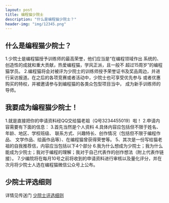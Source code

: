 ```yaml
---
layout: post
title: 编程猫少院士
description: "什么是编程猫少院士？"
header-img: "img/12345.png"
---
```


## 什么是编程猫少院士？
1.少院士是编程猫授予训练师的最高荣誉，他们应当是“在编程领域作出
系统的、创造性的成就和重大贡献，热爱编程猫，学风正派，且一般不
超过15周岁”的编程猫学员。
2.编程猫将会对被评为少院士的训练师授予荣誉证书及奖品周边，并进
行采访报道。在之后的各项竞赛或者活动中，少院士也可享受优先参与
或者优惠购买的特权，并被邀请参与到编程猫的各类众包型项目当中，
成为新手训练师的导师。

## 我要成为编程猫少院士！
1.就是直接把你的申请资料经QQ交给猫老祖（Q号3234455019）啦！
2.申请内容需要有下面的信息：
3.首先当然是个人资料
4.具体内容应包括但不限于姓名、年龄、地区、学校班级、
联系方式、兴趣特长、创作情况（包括但不限于编程作品、
文学作品、绘画作品等）、在编程猫曾获得荣誉等。
5、其次是一份写给猫老祖的自我推荐信，内容应当包括以下4个部分
6.我为什么想成为少院士；我为什么能成为少院士；我对于编程的理解；我对于自己代表作的创作想法（附上代表作链接）。
7.少编院将在每月10号之前将收到的申请资料进行审核以及量化评分，并在次月将少院士人选在编程猫微信公众号上公布。

## 少院士评选细则
详情见传送门 [少院士评选细则](https://www.codemao.cn/wiki/forum/4528)

